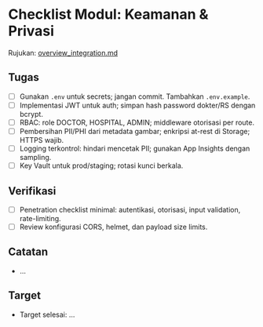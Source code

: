 # Checklist Modul: Keamanan & Privasi

Rujukan: [overview_integration.md](../../overview_integration.md)

## Tugas

- [ ] Gunakan `.env` untuk secrets; jangan commit. Tambahkan `.env.example`.
- [ ] Implementasi JWT untuk auth; simpan hash password dokter/RS dengan bcrypt.
- [ ] RBAC: role DOCTOR, HOSPITAL, ADMIN; middleware otorisasi per route.
- [ ] Pembersihan PII/PHI dari metadata gambar; enkripsi at-rest di Storage; HTTPS wajib.
- [ ] Logging terkontrol: hindari mencetak PII; gunakan App Insights dengan sampling.
- [ ] Key Vault untuk prod/staging; rotasi kunci berkala.

## Verifikasi

- [ ] Penetration checklist minimal: autentikasi, otorisasi, input validation, rate-limiting.
- [ ] Review konfigurasi CORS, helmet, dan payload size limits.

## Catatan

- ...

## Target

- Target selesai: ...
